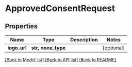 # ApprovedConsentRequest


## Properties
Name | Type | Description | Notes
------------ | ------------- | ------------- | -------------
**logo_url** | **str, none_type** |  | [optional] 

[[Back to Model list]](../README.md#documentation-for-models) [[Back to API list]](../README.md#documentation-for-api-endpoints) [[Back to README]](../README.md)


